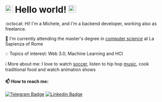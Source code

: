#  <img src="https://github.com/TheDudeThatCode/TheDudeThatCode/blob/master/Assets/Hi.gif" width="24"> Hello world!&nbsp;<img src="https://github.com/TheDudeThatCode/TheDudeThatCode/blob/master/Assets/Earth.gif" width="24">

:octocat: Hi! I'm a Michele, and I'm a backend developer, working also as freelance.

🌱 I'm currently attending the master's degree in <a href="https://corsidilaurea.uniroma1.it/en/corso/2021/29932/home">computer science</a> at La Sapienza of Rome

💡 Topics of interest: Web 3.0, Machine Learning and HCI

ℹ️ More about me: I love to watch [soccer](https://imgresizer.eurosport.com/unsafe/1200x0/filters:format(jpeg):focal(1242x613:1244x611)/origin-imgresizer.eurosport.com/2020/11/17/2938313-60322228-2560-1440.jpg), listen to hip hop [music](https://spotify-top.com/user/11127589589), cook traditional food and watch animation shows

#### 📫 How to reach me:

[![Telegram Badge](https://img.shields.io/badge/-@MicheleSpina-0088CC?style=flat&logo=Telegram&logoColor=white)](https://t.me/MicheleSpina "Contact on Telegram")
[![Linkedin Badge](https://img.shields.io/badge/-Michele%20Spina-0072b1?style=flat&logo=Linkedin&logoColor=white)](https://www.linkedin.com/in/spina-michele/ "Connect on LinkedIn")
